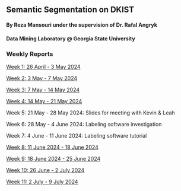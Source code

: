 ## Semantic Segmentation on DKIST
#### By Reza Mansouri under the supervision of Dr. Rafal Angryk
#### Data Mining Laboratory @ Georgia State University

### Weekly Reports
[Week 1: 26 April - 3 May 2024](week_1.md)

[Week 2: 3 May - 7 May 2024](week_2.md)

[Week 3: 7 May - 14 May 2024](week_3.md)

[Week 4: 14 May - 21 May 2024](week_4.md)

Week 5: 21 May - 28 May 2024: Slides for meeting with Kevin & Leah

Week 6: 28 May - 4 June 2024: Labeling software investigation

Week 7: 4 June - 11 June 2024: Labeling software tutorial

[Week 8: 11 June 2024 - 18 June 2024](week_8.md)

[Week 9: 18 June 2024 - 25 June 2024](week_9.md)

[Week 10: 26 June - 2 July 2024](week_10.md)

[Week 11: 2 July - 9 July 2024](week_11.md)